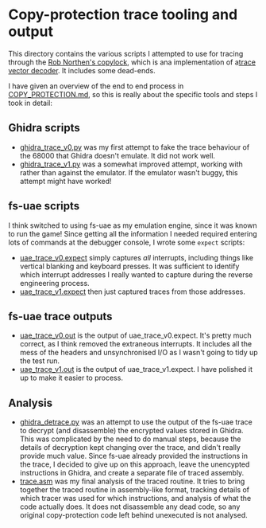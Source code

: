 # Copy-protection trace tooling and output

This directory contains the various scripts I attempted to use for
tracing through the [Rob Northen's
copylock](https://en.wikipedia.org/wiki/Rob_Northen_copylock), which
is ana implementation of a[trace vector
decoder](https://en.wikipedia.org/wiki/Trace_vector_decoder). It
includes some dead-ends.

I have given an overview of the end to end process in
[COPY_PROTECTION.md](../COPY_PROTECTION.md), so this is really about
the specific tools and steps I took in detail:

## Ghidra scripts

 * [ghidra_trace_v0.py](ghidra_trace_v0.py) was my first attempt to
   fake the trace behaviour of the 68000 that Ghidra doesn't
   emulate. It did not work well.
 * [ghidra_trace_v1.py](ghidra_trace_v1.py) was a somewhat improved
   attempt, working with rather than against the emulator. If the
   emulator wasn't buggy, this attempt might have worked!

## fs-uae scripts

I think switched to using fs-uae as my emulation engine, since it was
known to run the game! Since getting all the information I needed
required entering lots of commands at the debugger console, I wrote
some `expect` scripts:

 * [uae_trace_v0.expect](uae_trace_v0.expect) simply captures *all*
   interrupts, including things like vertical blanking and keyboard
   presses. It was sufficient to identify which interrupt addresses I
   really wanted to capture during the reverse engineering process.
 * [uae_trace_v1.expect](uae_trace_v1.expect) then just captured
   traces from those addresses.

## fs-uae trace outputs

 * [uae_trace_v0.out](uae_trace_v0.out) is the output of
   uae_trace_v0.expect. It's pretty much correct, as I think removed
   the extraneous interrupts. It includes all the mess of the headers
   and unsynchronised I/O as I wasn't going to tidy up the test run.
 * [uae_trace_v1.out](uae_trace_v1.out) is the output of
   uae_trace_v1.expect. I have polished it up to make it easier to
   process.

## Analysis

 * [ghidra_detrace.py](ghidra_detrace.py) was an attempt to use the
   output of the fs-uae trace to decrypt (and disassemble) the
   encrypted values stored in Ghidra. This was complicated by the need
   to do manual steps, because the details of decryption kept changing
   over the trace, and didn't really provide much value. Since fs-uae
   already provided the instructions in the trace, I decided to give
   up on this approach, leave the unencypted instructions in Ghidra,
   and create a separate file of traced assembly.
 * [trace.asm](trace.asm) was my final analysis of the traced
   routine. It tries to bring together the traced routine in
   assembly-like format, tracking details of which tracer was used for
   which instructions, and analysis of what the code actually does. It
   does not disassemble any dead code, so any original copy-protection
   code left behind unexecuted is not analysed.
